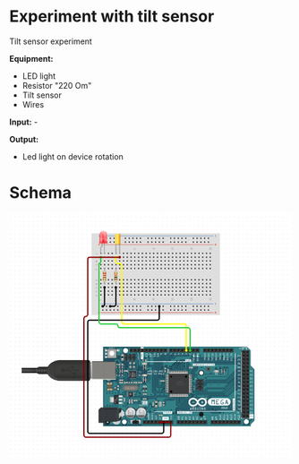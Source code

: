 # Experiment with tilt sensor
Tilt sensor experiment

**Equipment:**
- LED light 
- Resistor "220 Om"
- Tilt sensor
- Wires

**Input:** -

**Output:** 
- Led light on device rotation

# Schema

![Test image](https://github.com/grigorevmp/Adrduino-projects/blob/main/Simple%20projects/Project%208/screen5.png)
